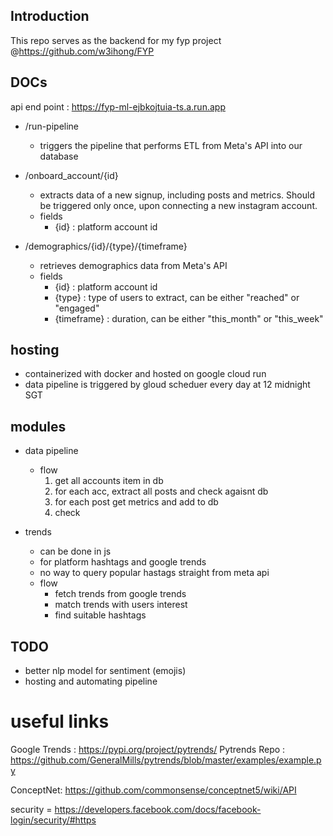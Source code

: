 ## Introduction ##
This repo serves as the backend for my fyp project @https://github.com/w3ihong/FYP

## DOCs ##
api end point : https://fyp-ml-ejbkojtuia-ts.a.run.app

- /run-pipeline
    - triggers the pipeline that performs ETL from Meta's API into our database

- /onboard_account/{id}
    - extracts data of a new signup, including posts and metrics. Should be triggered only once, upon connecting a new instagram account.
    - fields 
        - {id} : platform account id 

- /demographics/{id}/{type}/{timeframe}
    - retrieves demographics data from Meta's API
    - fields 
        - {id}        : platform account id 
        - {type}      : type of users to extract, can be either "reached" or "engaged"
        - {timeframe} : duration, can be either "this_month" or "this_week"


## hosting ##
- containerized with docker and hosted on google cloud run 
- data pipeline is triggered by gloud scheduer every day at 12 midnight SGT

## modules ##

- data pipeline 
    - flow
        1. get all accounts item  in db
        2. for each acc, extract all posts and check agaisnt db
        3. for each post get metrics and add to db
        4. check 


- trends
    - can be done in js
    - for platform hashtags and google trends
    - no way to query popular hastags straight from meta api
    - flow 
        - fetch trends from google trends
        - match trends with users interest 
        - find suitable hashtags
            

## TODO ##
- better nlp model for sentiment (emojis)
- hosting and automating pipeline

# useful links #
Google Trends : https://pypi.org/project/pytrends/ 
Pytrends Repo : https://github.com/GeneralMills/pytrends/blob/master/examples/example.py

ConceptNet: https://github.com/commonsense/conceptnet5/wiki/API

security = https://developers.facebook.com/docs/facebook-login/security/#https
